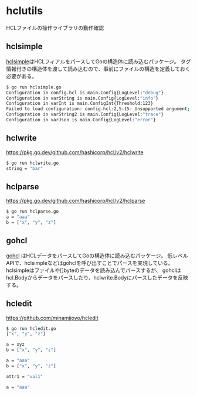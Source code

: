 hclutils
==========

HCLファイルの操作ライブラリの動作確認

## hclsimple
[hclsimple](https://pkg.go.dev/github.com/hashicorp/hcl/v2/hclsimple)はHCLフィアルをパースしてGoの構造体に読み込むパッケージ。
タグ情報付きの構造体を渡して読み込むので、事前にファイルの構造を定義しておく必要がある。

```bash
$ go run hclsimple.go
Configuration in config.hcl is main.Config{LogLevel:"debug"}
Configuration in varString is main.Config{LogLevel:"info"}
Configuration in varInt is main.ConfigInt{Threshold:123}
Failed to load configuration: config.hcl:2,5-15: Unsupported argument; An argument named "log_format" is not expected here., and 1 other diagnostic(s)
Configuration in varString2 is main.Config{LogLevel:"trace"}
Configuration in varJson is main.Config{LogLevel:"error"}
```


## hclwrite
https://pkg.go.dev/github.com/hashicorp/hcl/v2/hclwrite

```bash
$ go run hclwrite.go
string = "bar"
```


## hclparse
https://pkg.go.dev/github.com/hashicorp/hcl/v2/hclparse

```bash
$ go run hclparse.go
a = "aaa"
b = ["x", "y", "z"]
```


## gohcl
[gohcl](https://pkg.go.dev/github.com/hashicorp/hcl/v2/gohcl) はHCLデータをパースしてGoの構造体に読み込むパッケージ。
低レベルAPIで、hclsimpleなどはgohclを呼び出すことでパースを実現している。
hclsimpleはファイルや[]byteのデータを読み込んでパースするが、
gohclはhcl.Bodyからデータをパースしたり、hclwrite.Bodyにパースしたデータを反映する。


## hcledit
https://github.com/minamijoyo/hcledit

```bash
$ go run hcledit.go
["x", "y", "z"]

a = xyz
b = ["x", "y", "z"]

a = "aaa"
b = ["x", "y", "z"]

attr1 = "val1"

a = "aaa"
```
